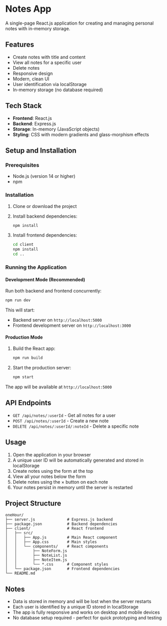 # Notes App

A single-page React.js application for creating and managing personal notes with in-memory storage.

## Features

- Create notes with title and content
- View all notes for a specific user
- Delete notes
- Responsive design
- Modern, clean UI
- User identification via localStorage
- In-memory storage (no database required)

## Tech Stack

- **Frontend**: React.js
- **Backend**: Express.js
- **Storage**: In-memory (JavaScript objects)
- **Styling**: CSS with modern gradients and glass-morphism effects

## Setup and Installation

### Prerequisites

- Node.js (version 14 or higher)
- npm

### Installation

1. Clone or download the project
2. Install backend dependencies:
   ```bash
   npm install
   ```

3. Install frontend dependencies:
   ```bash
   cd client
   npm install
   cd ..
   ```

### Running the Application

#### Development Mode (Recommended)

Run both backend and frontend concurrently:
```bash
npm run dev
```

This will start:
- Backend server on `http://localhost:5000`
- Frontend development server on `http://localhost:3000`

#### Production Mode

1. Build the React app:
   ```bash
   npm run build
   ```

2. Start the production server:
   ```bash
   npm start
   ```

The app will be available at `http://localhost:5000`

## API Endpoints

- `GET /api/notes/:userId` - Get all notes for a user
- `POST /api/notes/:userId` - Create a new note
- `DELETE /api/notes/:userId/:noteId` - Delete a specific note

## Usage

1. Open the application in your browser
2. A unique user ID will be automatically generated and stored in localStorage
3. Create notes using the form at the top
4. View all your notes below the form
5. Delete notes using the × button on each note
6. Your notes persist in memory until the server is restarted

## Project Structure

```
oneHour/
├── server.js              # Express.js backend
├── package.json           # Backend dependencies
├── client/                # React frontend
│   ├── src/
│   │   ├── App.js         # Main React component
│   │   ├── App.css        # Main styles
│   │   └── components/    # React components
│   │       ├── NoteForm.js
│   │       ├── NoteList.js
│   │       ├── NoteItem.js
│   │       └── *.css      # Component styles
│   └── package.json       # Frontend dependencies
└── README.md
```

## Notes

- Data is stored in memory and will be lost when the server restarts
- Each user is identified by a unique ID stored in localStorage
- The app is fully responsive and works on desktop and mobile devices
- No database setup required - perfect for quick prototyping and testing
